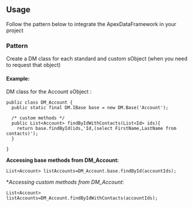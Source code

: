 ## Usage

Follow the pattern below to integrate the ApexDataFramework in your project 

### Pattern

Create a DM class for each standard and custom sObject (when you need to request that object)

#### Example:

DM class for the Account sObject :

  ```apex
  public class DM_Account {
    public static final DM.IBase base = new DM.Base('Account');

    /* custom methods */
    public List<Account> findByIdWithContacts(List<Id> ids){
      return base.findById(ids,'Id,(select FirstName,LastName from contacts)');
    }

  }
  ```

**Accessing base methods from DM_Account:**

  ```apex
  List<Account> listAccounts=DM_Account.base.findById(accountIds);
  ```
  
**Accessing custom methods from DM_Account:*

  ```apex
  List<Account> listAccounts=DM_Account.findByIdWithContacts(accountIds);
  ```

